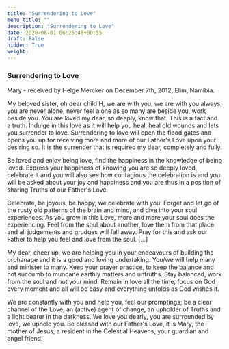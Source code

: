 ```yaml
---
title: "Surrendering to Love"
menu_title: ""
description: "Surrendering to Love"
date: 2020-08-01 06:25:48+00:55
draft: False
hidden: True
weight:
---
```

### Surrendering to Love

Mary - received by Helge Mercker on December 7th, 2012, Elim, Namibia.

My beloved sister, oh dear child H, we are with you, we are with you always, you are never alone, never feel alone as so many are beside you, work beside you. You are loved my dear, so deeply, know that. This is a fact and a truth. Indulge in this love as it will help you heal, heal old wounds and lets you surrender to love. Surrendering to love will open the flood gates and opens you up for receiving more and more of our Father's Love upon your desiring so. It is the surrender that is required my dear, completely and fully.  

Be loved and enjoy being love, find the happiness in the knowledge of being loved. Express your happiness of knowing you are so deeply loved, celebrate it and you will also see how contagious the celebration is and you will be asked about your joy and happiness and you are thus in a position of sharing Truths of our Father's Love.  

Celebrate, be joyous, be happy, we celebrate with you. Forget and let go of the rusty old patterns of the brain and mind, and dive into your soul experiences. As you grow in this Love, more and more your soul does the experiencing. Feel from the soul about another, love them from that place and all judgements and grudges will fall away. Pray for this and ask our Father to help you feel and love from the soul. [...]

My dear, cheer up, we are helping you in your endeavours of building the orphanage and it is a good and loving undertaking. You/we will help many and minister to many. Keep your prayer practice, to keep the balance and not succumb to mundane earthly matters and untruths. Stay balanced, work from the soul and not your mind. Remain in love all the time, focus on God every moment and all will be easy and everything unfolds as God wishes it.

We are constantly with you and help you, feel our promptings; be a clear channel of the Love, an (active) agent of change, an upholder of Truths and a light bearer in the darkness. We love you dearly, you are surrounded by love, we uphold you. Be blessed with our Father's Love, it is Mary, the mother of Jesus, a resident in the Celestial Heavens, your guardian and angel friend.

